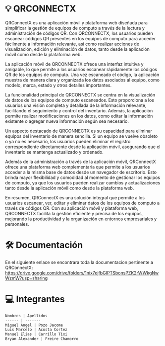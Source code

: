 # :bulb: QRCONNECTX

QRConnectX es una aplicación móvil y plataforma web diseñada para simplificar la gestión de equipos de computo a través de la lectura y administración de códigos QR. Con QRCONNECTX, los usuarios pueden escanear códigos QR presentes en los equipos de computo para acceder fácilmente a información relevante, así como realizar acciones de visualización, edición y eliminación de datos, tanto desde la aplicación móvil como desde la plataforma web.

La aplicación móvil de QRCONNECTX ofrece una interfaz intuitiva y amigable, lo que permite a los usuarios escanear rápidamente los códigos QR de los equipos de computo. Una vez escaneado el código, la aplicación muestra de manera clara y organizada los datos asociados al equipo, como modelo, marca, estado y otros detalles importantes.

La funcionalidad principal de QRCONNECTX se centra en la visualización de datos de los equipos de computo escaneados. Esto proporciona a los usuarios una visión completa y detallada de la información relevante, facilitando el seguimiento y control del inventario. Además, la aplicación permite realizar modificaciones en los datos, como editar la información existente o agregar nueva información según sea necesario.

Un aspecto destacado de QRCONNECTX es su capacidad para eliminar equipos del inventario de manera sencilla. Si un equipo se vuelve obsoleto o ya no es necesario, los usuarios pueden eliminar el registro correspondiente directamente desde la aplicación móvil, asegurando que el inventario se mantenga actualizado y ordenado.

Además de la administración a través de la aplicación móvil, QRConnectX ofrece una plataforma web complementaria que permite a los usuarios acceder a la misma base de datos desde un navegador de escritorio. Esto brinda mayor flexibilidad y comodidad al momento de gestionar los equipos de computo, ya que los usuarios pueden realizar cambios y actualizaciones tanto desde la aplicación móvil como desde la plataforma web.

En resumen, QRConnectX es una solución integral que permite a los usuarios escanear, ver, editar y eliminar datos de los equipos de computo a través de códigos QR. Con su aplicación móvil y plataforma web, QRCONNECTX facilita la gestión eficiente y precisa de los equipos, mejorando la productividad y la organización en entornos empresariales y personales.

# :hammer_and_wrench: Documentación
En el siguiente enlace se encontrara toda la documentacion pertinente a QRConnectX: https://drive.google.com/drive/folders/1nix7ejfbGIPTSbonsPZK2rWWkgNwWzmW?usp=sharing

# :computer: Integrantes
```js
Nombres | Apellidos 
------ | -------
Miguel Angel | Pozo Jacome 
Luis Marcelo | Acosta Cortez 
Manuel Elias | Carrillo Tixi
Bryan Alexander | Freire Chamorro
```
